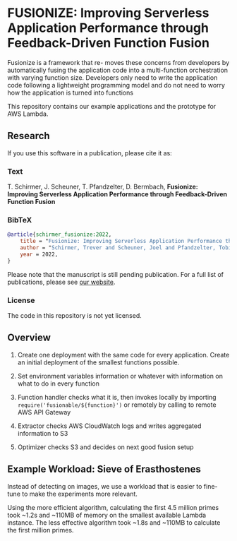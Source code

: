 # FUSIONIZE: Improving Serverless Application Performance through Feedback-Driven Function Fusion

Fusionize is a framework that re- moves these concerns from developers by automatically fusing the application code into a multi-function orchestration with varying function size.
Developers only need to write the application code following a lightweight programming model and do not need to worry how the application is turned into functions

This repository contains our example applications and the prototype for AWS Lambda.

## Research

If you use this software in a publication, please cite it as:

### Text

T. Schirmer, J. Scheuner, T. Pfandzelter, D. Bermbach, **Fusionize: Improving Serverless Application Performance through Feedback-Driven Function Fusion**

### BibTeX

```bibtex
@article{schirmer_fusionize:2022,
    title = "Fusionize: Improving Serverless Application Performance through Feedback-Driven Function Fusion",
    author = "Schirmer, Trever and Scheuner, Joel and Pfandzelter, Tobias and Bermbach, David",
    year = 2022,
}
```

Please note that the manuscript is still pending publication.
For a full list of publications, please see [our website](https://www.tu.berlin/en/mcc/research/publications/).

### License

<!-- The code in this repository is licensed under the terms of the [...](./LICENSE). -->
The code in this repository is not yet licensed.

## Overview

1. Create one deployment with the same code for every application.
   Create an initial deployment of the smallest functions possible.

1. Set environment variables information or whatever with information on what to do in every function

1. Function handler checks what it is, then invokes locally by importing `require('fusionable/${function}')` or remotely by calling to remote AWS API Gateway

1. Extractor checks AWS CloudWatch logs and writes aggregated information to S3

1. Optimizer checks S3 and decides on next good fusion setup

## Example Workload: Sieve of Erasthostenes

Instead of detecting on images, we use a workload that is easier to fine-tune to make the experiments more relevant.

Using the more efficient algorithm, calculating the first 4.5 million primes took \~1.2s and \~110MB of memory on the smallest available Lambda instance.
The less effective algorithm took \~1.8s and \~110MB to calculate the first million primes.

